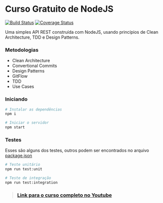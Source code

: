 # Curso Gratuito de NodeJS
[![Build Status](https://travis-ci.com/grioos/clean-node-api.svg?branch=main)](https://travis-ci.com/github/grioos/clean-node-api)
[![Coverage Status](https://coveralls.io/repos/github/grioos/clean-node-api/badge.svg?branch=main)](https://coveralls.io/github/grioos/clean-node-api?branch=main)

Uma simples API REST construída com NodeJS, usando princípios de Clean Architecture, TDD e Design Patterns.

### Metodologias
* Clean Architecture
* Convertional Commits
* Design Patterns
* GitFlow
* TDD
* Use Cases

### Iniciando
```bash
# Instalar as dependências
npm i

# Iniciar o servidor
npm start
```

### Testes
Esses são alguns dos testes, outros podem ser encontrados no arquivo [package.json](https://github.com/grioos/clean-node-api/blob/main/package.json)
```bash
# Teste unitário
npm run test:unit

# Teste de integração
npm run test:integration
```

> ### [Link para o curso completo no Youtube](https://www.youtube.com/playlist?list=PL9aKtVrF05DyEwK5kdvzrYXFdpZfj1dsG)
